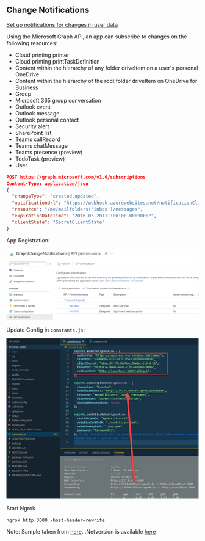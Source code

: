 ## Change Notifications

[Set up notifications for changes in user data](https://docs.microsoft.com/en-us/graph/webhooks)

Using the Microsoft Graph API, an app can subscribe to changes on the following resources:

- Cloud printing printer
- Cloud printing printTaskDefinition
- Content within the hierarchy of any folder driveItem on a user's personal OneDrive
- Content within the hierarchy of the root folder driveItem on OneDrive for Business
- Group
- Microsoft 365 group conversation
- Outlook event
- Outlook message
- Outlook personal contact
- Security alert
- SharePoint list
- Teams callRecord
- Teams chatMessage
- Teams presence (preview)
- TodoTask (preview)
- User

```json
POST https://graph.microsoft.com/v1.0/subscriptions
Content-Type: application/json
{
  "changeType": "created,updated",
  "notificationUrl": "https://webhook.azurewebsites.net/notificationClient",
  "resource": "/me/mailfolders('inbox')/messages",
  "expirationDateTime": "2016-03-20T11:00:00.0000000Z",
  "clientState": "SecretClientState"
}
```

App Registration:

![change-app.jpg](_images/change-app.jpg)

Update Config in `constants.js`:

![config.jpg](_images/config.jpg)

Start Ngrok

```
ngrok http 3000 -host-header=rewrite
```

Note: Sample taken from [here](https://github.com/microsoftgraph/nodejs-webhooks-rest-sample). .Netversion is available [here](https://github.com/microsoftgraph/msgraph-training-changenotifications/tree/master/demos/03-track-changes)
